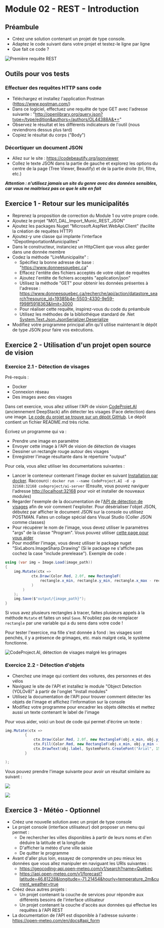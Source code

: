 # Module 02 - REST - Introduction

## Préambule

- Créez une solution contenant un projet de type console.
- Adaptez le code suivant dans votre projet et testez-le ligne par ligne
- Que fait ce code ?

![Première requête REST](https://github.com/user-attachments/assets/6190b99d-c67a-4946-85c7-a46afaac07d4)

## Outils pour vos tests

### Effectuer des requêtes HTTP sans code

- Téléchargez et installez l'application Postman (https://www.postman.com/)
- Dans ce logiciel, effectuez une requête de type GET avec l'adresse suivante : "http://openlibrary.org/query.json?type=/type/edition&authors=/authors/OL44388A&*="
- Observez le résultat et les différents indicateurs de l'outil (nous reviendrons dessus plus tard)
- Copiez le résultat du corps ("Body")

### Décortiquer un document JSON

- Allez sur le site : https://codebeautify.org/jsonviewer
- Collez le texte JSON dans la partie de gauche et explorez les options du centre de la page (Tree Viewer, Beautify) et de la partie droite (tri, filtre, etc.)

***Attention : n'utilisez jamais un site du genre avec des données sensibles, car vous ne maitrisez pas ce que le site en fait***

## Exercice 1 - Retour sur les municipalités

- Reprenez la proposition de correction du Module 1 ou votre propre code.
- Ajoutez le projet "M01_DAL_Import_Munic_REST_JSON"
- Ajoutez les packages Nuget "Microsoft.AspNet.WebApi.Client" (facilite la création de requêtes HTTP)
- Ajoutez-y une classe qui implante l'interface "IDepotImportationMunicipalites"
- Dans le constructeur, instanciez un HttpClient que vous allez garder dans une donnée membre
- Codez la méthode "LireMunicipalite" :
  - Spécifiez la bonne adresse de base : "https://www.donneesquebec.ca"
  - Effacez l'entête des fichiers acceptés de votre objet de requêtes
  - Ajoutez l'entête de fichiers acceptés "application/json"
  - Utilisez la méthode "GET" pour obtenir les données présentes à l'adresse :  https://www.donneesquebec.ca/recherche/api/action/datastore_search?resource_id=19385b4e-5503-4330-9e59-f998f5918363&limit=3000
  - Pour réaliser cette requête, inspirez-vous du code du préambule
  - Utilisez les méthodes de la bibliothéque standard de .Net [System.Text.Json.JsonSerializer.Deserialize](https://learn.microsoft.com/en-us/dotnet/api/system.text.json.jsonserializer.deserialize)
- Modifiez votre programme principal afin qu'il utilise maintenant le dépôt de type JSON pour faire vos exécutions.

## Exercice 2 - Utilisation d'un projet open source de vision

### Exercice 2.1 - Détection de visages

Pré-requis :

- Docker
- Connexion réseau
- Des images avec des visages

Dans cet exercice, vous allez utiliser l'API de vision [CodeProjet.AI](https://github.com/johnolafenwa/DeepStack) (anciennement DeepStack) afin détecter les visages (Face detection) dans une image. [Le code du projet se trouve sur un dépôt GitHub](https://github.com/johnolafenwa/DeepStack). Le dépôt contient un fichier README.md très riche.

Écrivez un programme qui va :

- Prendre une image en paramètre
- Envoyer cette image à l'API de vision de détection de visages
- Dessiner un rectangle rouge autour des visages
- Enregistrer l'image résultante dans le répertoire "output"

Pour cela, vous allez utiliser les documentations suivantes :

- Lancer le conteneur contenant l'image docker en suivant [Installation par docker](https://www.codeproject.com/ai/docs/install/running_in_docker.html). Raccourci : `docker run --name CodeProject.AI -d -p 32168:32168 codeproject/ai-server` (Ensuite, vous pouvez naviguer l'adresse [http://localhost:32168](http://localhost:32168) pour voir et installer de nouveaux modules)
- Regarder l'exemple de la documentation de l'[API de détection de visages](https://www.codeproject.com/ai/docs/api/api_reference.html#face-detection) afin de voir comment l'exploiter. Pour désérialiser l'objet JSON, débutez par afficher le document JSON sur la console ou utilisez POSTMAN. Faites un collage spécial dans Visual Studio (Coller JSON comme classes)
- Pour récupérer le nom de l'image, vous devez utiliser le paramètres "args" de la classe "Program". Vous pouvez utiliser [cette page pour vous aider](https://dailydotnettips.com/how-to-pass-command-line-arguments-using-visual-studio/)
- Pour modifier l'image, vous devez utiliser le package nuget "SixLabors.ImageSharp.Drawing" (Si le package ne s'affiche pas cochez la case "include prerelease"). Exemple de code :

```csharp
using (var img = Image.Load(image_path))
{
    img.Mutate(ctx =>
            ctx.Draw(Color.Red, 2.0f, new RectangleF(
                rectangle.x_min, rectangle.y_min, rectangle.x_max - rectangle.x_min, rectangle.y_max - rectangle.y_min
            )
        )
    );
    img.Save($"output/{image_path}");
}
```

Si vous avez plusieurs rectangles à tracer, faites plusieurs appels à la méthode ```Mutate``` et faites un seul ```Save```. N'oubliez pas de remplacer ```rectangle``` par une variable qui a du sens dans votre code !

Pour tester l'exercice, ma fille s'est donnée à fond : les visages sont penchés, il y a présence de grimages, etc. mais malgré cela, le système fonctionne.

![CodeProject.AI, détection de visages malgré les grimages](img/deepstack01.png)

### Exercice 2.2 - Détection d'objets

- Cherchez une image qui contient des voitures, des personnes et des vélos
- Naviguez le site de l'API et installez le module "Object Detection (YOLOv8)" à partir de l'onglet "Install modules"
- Utilisez la documentation de l'API pour trouver comment détecter les objets de l'image et affichez l'information sur la console
- Modifiez votre programme pour encadrer les objets détectés et mettez aussi un texte contenant le label de l'image

Pour vous aider, voici un bout de code qui permet d'écrire un texte :

```csharp
img.Mutate(ctx =>
         {
             ctx.Draw(Color.Red, 2.0f, new RectangleF(obj.x_min, obj.y_min, obj.x_max - obj.x_min, obj.y_max - obj.y_min));
             ctx.Fill(Color.Red, new RectangleF(obj.x_min, obj.y_min - 20, obj.x_max - obj.x_min, 20));
             ctx.DrawText(obj.label, SystemFonts.CreateFont("Arial", 15), Color.White, new PointF(obj.x_min, obj.y_min - 20));
         }

);
```

Vous pouvez prendre l'image suivante pour avoir un résultat similaire au suivant :

![](img/jack-finnigan-aEkk0KxvPpg-unsplash.jpg)

![](img/jack-finnigan-aEkk0KxvPpg-unsplash-avec-labels.jpg)

## Exercice 3 - Météo - Optionnel

- Créez une nouvelle solution avec un projet de type console
- Le projet console (interface utilisateur) doit proposer un menu qui permet :
  - De rechercher les villes disponibles à partir de leurs noms et d'en déduire la latitude et la longitude
  - D'afficher la météo d'une ville saisie
  - De quitter le programme
- Avant d'aller plus loin, essayez de comprendre un peu mieux les données que vous allez manipuler en naviguant les URIs suivantes :
  - https://geocoding-api.open-meteo.com/v1/search?name=Québec
  - https://api.open-meteo.com/v1/forecast?latitude=46.81228&longitude=-71.21454&hourly=temperature_2m&current_weather=true
- Créez deux autres projets :
  - Un projet contenant la couche de services pour répondre aux différents besoins de l'interface utilisateur
  - Un projet contenant la couche d'accès aux données qui effectue les requêtes à l'API REST
- La documentation de l'API est disponible à l'adresse suivante : https://open-meteo.com/en/docs#api_form

<!-- ## Exercice 3 - Actualité - COVID 19 (Optionnel)

- Explorez l'API covid19api.com.
- Créez un programme qui :
  - Au premier lancement, importe toutes les données du "Canada" et insérez-les dans une base de données
  - Aux lancements subséquents, importe seulement les données des jours non déjà importées -->
